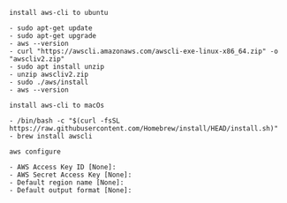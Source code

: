 `install aws-cli to ubuntu` 

```
- sudo apt-get update
- sudo apt-get upgrade
- aws --version
- curl "https://awscli.amazonaws.com/awscli-exe-linux-x86_64.zip" -o "awscliv2.zip"
- sudo apt install unzip
- unzip awscliv2.zip
- sudo ./aws/install
- aws --version
```
`install aws-cli to macOs`

```
- /bin/bash -c "$(curl -fsSL https://raw.githubusercontent.com/Homebrew/install/HEAD/install.sh)"
- brew install awscli
```

`aws configure`
```
- AWS Access Key ID [None]:
- AWS Secret Access Key [None]: 
- Default region name [None]:
- Default output format [None]:
```